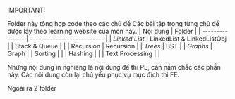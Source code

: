 IMPORTANT: 

Folder này tổng hợp code theo các chủ đề
Các bài tập trong từng chủ đề được lấy theo learning website của môn này. 
| Nội dung        | Folder                     |
| --------------- | -------------------------- |
| *Linked List*   | LinkedList & LinkedListObj |
| Stack & Queue   |                            |
| Recursion       | Recursion                  |
| *Trees*         | BST                        |
| *Graphs*        | Graph                      |
| Sorting         |                            |
| Hashing         |                            |
| Text Processing |                            |

Những nội dung in nghiêng là nội dung để thi PE, cần nắm chắc các phần này. 
Các nội dung còn lại chủ yếu phục vụ mục đích thi FE. 

Ngoài ra 2 folder 